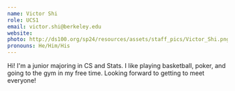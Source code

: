 ```yaml
---
name: Victor Shi
role: UCS1
email: victor.shi@berkeley.edu
website:
photo: http://ds100.org/sp24/resources/assets/staff_pics/Victor_Shi.png
pronouns: He/Him/His
---
```


Hi! I'm a junior majoring in CS and Stats. I like playing basketball, poker, and going to the gym in my free time. Looking forward to getting to meet everyone!
